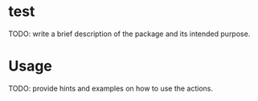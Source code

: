 # test
TODO: write a brief description of the package and its intended purpose.
# Usage
TODO: provide hints and examples on how to use the actions.
